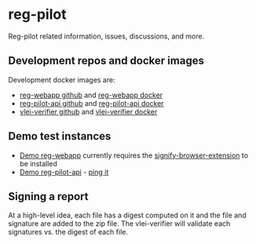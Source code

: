# reg-pilot
Reg-pilot related information, issues, discussions, and more.

## Development repos and docker images
Development docker images are:
* [reg-webapp github](https://github.com/GLEIF-IT/reg-pilot-webapp) and [reg-webapp docker](https://hub.docker.com/r/2byrds/reg-webapp/tags)
* [reg-pilot-api github](https://github.com/GLEIF-IT/reg-pilot-api) and [reg-pilot-api docker](https://hub.docker.com/r/2byrds/reg-pilot-api/tags)
* [vlei-verifier github](https://github.com/GLEIF-IT/vlei-verifier) and [vlei-verifier docker](https://hub.docker.com/r/2byrds/vlei-verifier/tags)

## Demo test instances
* [Demo reg-webapp](http://reg-pilot-webapp.s3-website-us-east-1.amazonaws.com/) currently requires the [signify-browser-extension](https://github.com/WebOfTrust/signify-browser-extension) to be installed
* [Demo reg-pilot-api](http://reg-po-publi-mx2isoslcwcx-420196310.us-east-1.elb.amazonaws.com/api/doc#/) - [ping it](http://reg-po-publi-mx2isoslcwcx-420196310.us-east-1.elb.amazonaws.com/ping)

## Signing a report
At a high-level idea, each file has a digest computed on it and the file and signature are added to the zip file. The vlei-verifier will validate each signatures vs. the digest of each file.

